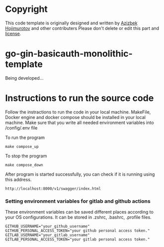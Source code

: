 # Copyright
This code template is originally designed and written by [Azizbek Hojimurotov](https://github.com/golanguzb70) and other contributers
Please don't delete or edit this part and [license](https://github.com/golanguzb70/go-gin-bearer-auth-postgres-monolithic-template/blob/main/LICENSE).

# go-gin-basicauth-monolithic-template
Being developed...

# Instructions to run the source code
Follow the instractions to run the code in your local machine.
MakeFile, Docker engine and docker compose should be installed in your local machine.
Make sure that you write all needed environment variables into /config/.env file 

To run the program
```
make compose_up
```
To stop the program
```
make compose_down
```

After program is started successfully, you can check if it is running using this address.
```
http://localhost:8000/v1/swagger/index.html
```

### Setting environment variables for gitlab and github actions
These environment variables can be saved different places according to your OS configurations. It can be stored in .zshrc, .bashrc, .profile files.
```
GITHUB_USERNAME="your_github_username"
GITHUB_PERSONAL_ACCESS_TOKEN="your github personal access token."
GITLAB_USERNAME="your_gitlab_username"
GITLAB_PERSONAL_ACCESS_TOKEN="your gitlab personal access token."
```
